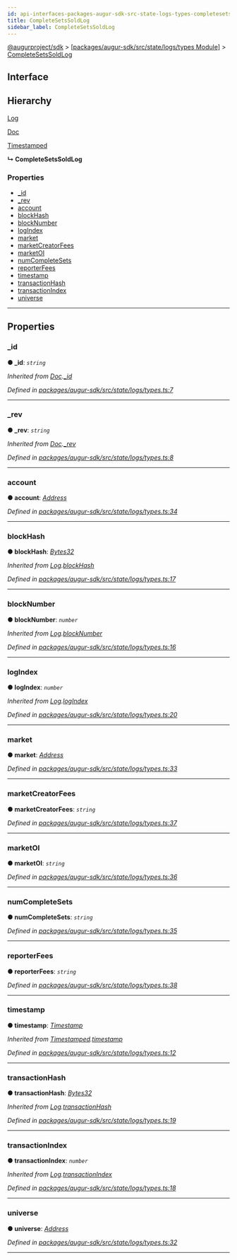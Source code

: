 ```yaml
---
id: api-interfaces-packages-augur-sdk-src-state-logs-types-completesetssoldlog
title: CompleteSetsSoldLog
sidebar_label: CompleteSetsSoldLog
---
```


[@augurproject/sdk](api-readme.md) > [[packages/augur-sdk/src/state/logs/types Module]](api-modules-packages-augur-sdk-src-state-logs-types-module.md) > [CompleteSetsSoldLog](api-interfaces-packages-augur-sdk-src-state-logs-types-completesetssoldlog.md)

## Interface

## Hierarchy

 [Log](api-interfaces-packages-augur-sdk-src-state-logs-types-log.md)

 [Doc](api-interfaces-packages-augur-sdk-src-state-logs-types-doc.md)

 [Timestamped](api-interfaces-packages-augur-sdk-src-state-logs-types-timestamped.md)

**↳ CompleteSetsSoldLog**

### Properties

* [_id](api-interfaces-packages-augur-sdk-src-state-logs-types-completesetssoldlog.md#_id)
* [_rev](api-interfaces-packages-augur-sdk-src-state-logs-types-completesetssoldlog.md#_rev)
* [account](api-interfaces-packages-augur-sdk-src-state-logs-types-completesetssoldlog.md#account)
* [blockHash](api-interfaces-packages-augur-sdk-src-state-logs-types-completesetssoldlog.md#blockhash)
* [blockNumber](api-interfaces-packages-augur-sdk-src-state-logs-types-completesetssoldlog.md#blocknumber)
* [logIndex](api-interfaces-packages-augur-sdk-src-state-logs-types-completesetssoldlog.md#logindex)
* [market](api-interfaces-packages-augur-sdk-src-state-logs-types-completesetssoldlog.md#market)
* [marketCreatorFees](api-interfaces-packages-augur-sdk-src-state-logs-types-completesetssoldlog.md#marketcreatorfees)
* [marketOI](api-interfaces-packages-augur-sdk-src-state-logs-types-completesetssoldlog.md#marketoi)
* [numCompleteSets](api-interfaces-packages-augur-sdk-src-state-logs-types-completesetssoldlog.md#numcompletesets)
* [reporterFees](api-interfaces-packages-augur-sdk-src-state-logs-types-completesetssoldlog.md#reporterfees)
* [timestamp](api-interfaces-packages-augur-sdk-src-state-logs-types-completesetssoldlog.md#timestamp)
* [transactionHash](api-interfaces-packages-augur-sdk-src-state-logs-types-completesetssoldlog.md#transactionhash)
* [transactionIndex](api-interfaces-packages-augur-sdk-src-state-logs-types-completesetssoldlog.md#transactionindex)
* [universe](api-interfaces-packages-augur-sdk-src-state-logs-types-completesetssoldlog.md#universe)

---

## Properties

<a id="_id"></a>

###  _id

**● _id**: *`string`*

*Inherited from [Doc](api-interfaces-packages-augur-sdk-src-state-logs-types-doc.md).[_id](api-interfaces-packages-augur-sdk-src-state-logs-types-doc.md#_id)*

*Defined in [packages/augur-sdk/src/state/logs/types.ts:7](https://github.com/AugurProject/augur/blob/b4365d6894/packages/augur-sdk/src/state/logs/types.ts#L7)*

___
<a id="_rev"></a>

###  _rev

**● _rev**: *`string`*

*Inherited from [Doc](api-interfaces-packages-augur-sdk-src-state-logs-types-doc.md).[_rev](api-interfaces-packages-augur-sdk-src-state-logs-types-doc.md#_rev)*

*Defined in [packages/augur-sdk/src/state/logs/types.ts:8](https://github.com/AugurProject/augur/blob/b4365d6894/packages/augur-sdk/src/state/logs/types.ts#L8)*

___
<a id="account"></a>

###  account

**● account**: *[Address](api-modules-packages-augur-sdk-src-state-logs-types-module.md#address)*

*Defined in [packages/augur-sdk/src/state/logs/types.ts:34](https://github.com/AugurProject/augur/blob/b4365d6894/packages/augur-sdk/src/state/logs/types.ts#L34)*

___
<a id="blockhash"></a>

###  blockHash

**● blockHash**: *[Bytes32](api-modules-packages-augur-sdk-src-state-logs-types-module.md#bytes32)*

*Inherited from [Log](api-interfaces-packages-augur-sdk-src-state-logs-types-log.md).[blockHash](api-interfaces-packages-augur-sdk-src-state-logs-types-log.md#blockhash)*

*Defined in [packages/augur-sdk/src/state/logs/types.ts:17](https://github.com/AugurProject/augur/blob/b4365d6894/packages/augur-sdk/src/state/logs/types.ts#L17)*

___
<a id="blocknumber"></a>

###  blockNumber

**● blockNumber**: *`number`*

*Inherited from [Log](api-interfaces-packages-augur-sdk-src-state-logs-types-log.md).[blockNumber](api-interfaces-packages-augur-sdk-src-state-logs-types-log.md#blocknumber)*

*Defined in [packages/augur-sdk/src/state/logs/types.ts:16](https://github.com/AugurProject/augur/blob/b4365d6894/packages/augur-sdk/src/state/logs/types.ts#L16)*

___
<a id="logindex"></a>

###  logIndex

**● logIndex**: *`number`*

*Inherited from [Log](api-interfaces-packages-augur-sdk-src-state-logs-types-log.md).[logIndex](api-interfaces-packages-augur-sdk-src-state-logs-types-log.md#logindex)*

*Defined in [packages/augur-sdk/src/state/logs/types.ts:20](https://github.com/AugurProject/augur/blob/b4365d6894/packages/augur-sdk/src/state/logs/types.ts#L20)*

___
<a id="market"></a>

###  market

**● market**: *[Address](api-modules-packages-augur-sdk-src-state-logs-types-module.md#address)*

*Defined in [packages/augur-sdk/src/state/logs/types.ts:33](https://github.com/AugurProject/augur/blob/b4365d6894/packages/augur-sdk/src/state/logs/types.ts#L33)*

___
<a id="marketcreatorfees"></a>

###  marketCreatorFees

**● marketCreatorFees**: *`string`*

*Defined in [packages/augur-sdk/src/state/logs/types.ts:37](https://github.com/AugurProject/augur/blob/b4365d6894/packages/augur-sdk/src/state/logs/types.ts#L37)*

___
<a id="marketoi"></a>

###  marketOI

**● marketOI**: *`string`*

*Defined in [packages/augur-sdk/src/state/logs/types.ts:36](https://github.com/AugurProject/augur/blob/b4365d6894/packages/augur-sdk/src/state/logs/types.ts#L36)*

___
<a id="numcompletesets"></a>

###  numCompleteSets

**● numCompleteSets**: *`string`*

*Defined in [packages/augur-sdk/src/state/logs/types.ts:35](https://github.com/AugurProject/augur/blob/b4365d6894/packages/augur-sdk/src/state/logs/types.ts#L35)*

___
<a id="reporterfees"></a>

###  reporterFees

**● reporterFees**: *`string`*

*Defined in [packages/augur-sdk/src/state/logs/types.ts:38](https://github.com/AugurProject/augur/blob/b4365d6894/packages/augur-sdk/src/state/logs/types.ts#L38)*

___
<a id="timestamp"></a>

###  timestamp

**● timestamp**: *[Timestamp](api-modules-packages-augur-sdk-src-state-logs-types-module.md#timestamp)*

*Inherited from [Timestamped](api-interfaces-packages-augur-sdk-src-state-logs-types-timestamped.md).[timestamp](api-interfaces-packages-augur-sdk-src-state-logs-types-timestamped.md#timestamp)*

*Defined in [packages/augur-sdk/src/state/logs/types.ts:12](https://github.com/AugurProject/augur/blob/b4365d6894/packages/augur-sdk/src/state/logs/types.ts#L12)*

___
<a id="transactionhash"></a>

###  transactionHash

**● transactionHash**: *[Bytes32](api-modules-packages-augur-sdk-src-state-logs-types-module.md#bytes32)*

*Inherited from [Log](api-interfaces-packages-augur-sdk-src-state-logs-types-log.md).[transactionHash](api-interfaces-packages-augur-sdk-src-state-logs-types-log.md#transactionhash)*

*Defined in [packages/augur-sdk/src/state/logs/types.ts:19](https://github.com/AugurProject/augur/blob/b4365d6894/packages/augur-sdk/src/state/logs/types.ts#L19)*

___
<a id="transactionindex"></a>

###  transactionIndex

**● transactionIndex**: *`number`*

*Inherited from [Log](api-interfaces-packages-augur-sdk-src-state-logs-types-log.md).[transactionIndex](api-interfaces-packages-augur-sdk-src-state-logs-types-log.md#transactionindex)*

*Defined in [packages/augur-sdk/src/state/logs/types.ts:18](https://github.com/AugurProject/augur/blob/b4365d6894/packages/augur-sdk/src/state/logs/types.ts#L18)*

___
<a id="universe"></a>

###  universe

**● universe**: *[Address](api-modules-packages-augur-sdk-src-state-logs-types-module.md#address)*

*Defined in [packages/augur-sdk/src/state/logs/types.ts:32](https://github.com/AugurProject/augur/blob/b4365d6894/packages/augur-sdk/src/state/logs/types.ts#L32)*

___


